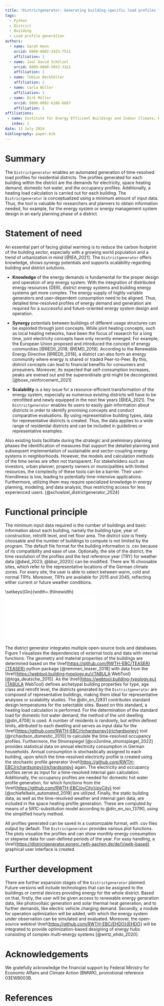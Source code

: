 ```yaml
---
title: 'Districtgenerator: Generating building-specific load profiles for residential districts.'
tags:
  - Python
  - District
  - Building
  - Load profile generation
authors:
  - name: Sarah Henn
    orcid: 0000-0002-3423-7511
    affiliation: 1
  - name: Joel David Schölzel
    orcid: 0009-0000-5053-3161
    affiliation: 1
  - name: Tobias Beckhölter
    affiliation: 1
  - name: Carla Wüller
    affiliation: 1 
  - name: Dirk Müller
    orcid: 0000-0002-6106-6607
    affiliation: 1
affiliations:
 - name: Institute for Energy Efficient Buildings and Indoor Climate, RWTH Aachen University
   index: 1
date: 13 July 2024
bibliography: paper.bib
---
```


# Summary

The `Districtgenerator` enables an automated generation of time-resolved load profiles for residential districts. 
The profiles generated for each building within the district are the demands for electricity, space heating demand, domestic hot water, and the occupancy profiles. 
Additionally, a heating load calculation is carried out for each building.
The `Districtgenerator` is conceptualized using a minimum amount of input data. 
Thus, the tool is valuable for researchers and planners to obtain information  needed, for example, for the energy system or energy management system design in an early planning phase of a district.

# Statement of need

An essential part of facing global warming is to reduce the carbon footprint of the building sector, especially with a growing world population and a trend of urbanization in mind [@IEA_2021].
The `Districtgenerator` offers knowledge, shows synergy potentials and supports scalability regarding building and district solutions.  

* **Knowledge** of the energy demands is fundamental for the proper design and operation of any energy system.
With the integration of distributed energy resources (DER), district energy systems and building energy systems get more complex.
The energy supply of highly variable generators and user-dependent consumption need to be aligned. 
Thus, detailed time-resolved profiles of energy demand and generation are required for a successful and future-oriented energy system design and operation. 

* **Synergy** potentials between buildings of different usage structures can be exploited through joint concepts.
While joint heating concepts, such as local heating networks, have been the focus of research for a long time, joint electricity concepts have only recently emerged.
For example, the European Union proposed and introduced the concept of energy communities [@REDII_2018; @IEMD_2019].
According to the Renewable Energy Directive [@REDII_2018], a district can also form an energy community where energy is shared or traded Peer-to-Peer.
By this, district concepts can lead to financial benefits for consumers and prosumers. Moreover, its expected that self-consumption increases, 
peaks are evened out and the superordinate grid might be decongested. [@bose_reinforcement_2021]

* **Scalability** is a key issue for a resource-efficient transformation of the energy system, especially as numerous existing districts will have to be retrofitted and newly equipped in the next few years [@IEA_2021].
The `Districtgenerator` enables its users to easily gain information about districts in order to identify promising concepts and conduct comparative evaluations.
By using representative building types, data for representative districts is created. 
Thus, the data applies to a wide range of residential districts and can be included in guidelines or representative examples.

Also existing tools facilitate during the strategic and preliminary planning phases the identification of measures that 
support the detailed planning and subsequent implementation of sustainable and sector-coupling energy systems in neighborhoods.
However, the models and calculation methods of the time series are often not transparent. For stakeholders such as 
investors, urban planner, property owners or municipalities with limited resources, the complexity of these tools can be a barrier. Their user-friendliness 
is low, leading to potentially time-intensive applications. Furthermore, utilizing them may require specialized 
knowledge in energy planning, modeling, and data analysis, thus restricting access for less experienced users. [@schoelzel_districtgenerator_2024]

# Functional principle 

The minimum input data required is the number of buildings  and basic information about each building, namely the building type, year of construction, retrofit level, and net floor area.
The district size is freely choosable and the number of buildings to compute is not limited by the program. 
The default file format for the building information is .csv because of its compatibility and ease of use.
Optionally, the site of the district, the time resolution of the profiles and the test reference year (TRY) for weather data 
[@dwd_2023; @bbsr_2020}] can be modified. 
There are 16 choosable sites, which refer to the representative locations of the German climate zones. 
For every site, the user is able to select between warm, cold and normal TRYs. 
Moreover, TRYs are available for 2015 and 2045, reflecting either current or future weather conditions.

\setkeys{Gin}{width=.9\linewidth}
![Usage of external tools and data sources to generate occupancy and demand profiles with the Districtgenerator.](Schema_QG.pdf)

The district generator integrates multiple open-source tools and databases. 
Figure 1 visualizes the dependencies of external tools and data with internal functions.
The geometry and material properties of the buildings are determined based on the \href{https://github.com/RWTH-EBC/TEASER}{TEASER} python package [@remmen_teaser_2018] with data from the \href{https://webtool.building-typology.eu}{TABULA WebTool} [@loga_deutsche_2015]. 
As the \href{https://webtool.building-typology.eu}{TABULA WebTool} defines archetypal building properties for type, age class and retrofit level, the districts generated by the `Districtgenerator` are composed of representative buildings, making them ideal for representative analyses or scalability studies.
The @din_en_12831 contributes standard design temperatures for the selectable sites.
Based on this standard, a heating load calculation is performed. 
For the determination of the standard load for domestic hot water demand, the method of the unit dwelling [@din_4708] is used.
A number of residents is randomly, but within defined limits, attributed to each dwelling and serves as input data for the \href{https://github.com/RWTH-EBC/richardsonpy}{richardsonpy} tool [@richardson_domestic_2010] to calculate the time-resolved occupancy profiles.
Furthermore, the Stromspiegel [@co2online_stromspiegel_2022] provides statistical data on annual electricity consumption in German households.
Annual consumption is stochastically assigned to each building, upon which the time-resolved electricity profile is created using the stochastic profile generator \href{https://github.com/RWTH-EBC/richardsonpy}{richardsonpy} again.
The electricity and occupancy profiles serve as input for a time-resolved internal gain calculation. 
Additionally, the occupancy profiles are needed for domestic hot water profile generation, for which functions from the \href{https://github.com/RWTH-EBC/pyCity}{pyCity} tool [@schiefelbein_automated_2019] are utilized. 
Finally, the static building data, as well as the time-resolved weather and internal gain data, are included in the space heating profile generation.
These are computed by means of a 5R1C-substitution model according to @din_en_iso_13790, using the simplified hourly method.

All profiles generated can be saved in a customizable format, with .csv files output by default.
The `Districtgenerator` provides various plot functions. 
The plots visualize the profiles and can show monthly energy consumption or stepwise data for user-defined periods of the year.
For easy handling, a \href{https://districtgenerator.eonerc.rwth-aachen.de/de/}{web-based} graphical user interface is created.

# Further development

There are further expansion stages of the `Districtgenerator` planned.
Future versions will include technologies that can be assigned to the buildings or central devices providing energy for the whole district. 
Based on that, firstly, the user will be given access to renewable energy generation data, like photovoltaic generation and solar thermal heat generation, and to further demands, like electric vehicle charging demand.
Secondly, a module for operation optimization will be added, with which the energy system under observation can be simulated and evaluated.
Moreover, the open-source webtool \href{https://github.com/RWTH-EBC/EHDO}{EHDO} will be integrated to provide
optimization-based designing of energy hubs consisting of complex multi-energy systems [@wirtz_ehdo_2020].

# Acknowledgements

We gratefully acknowledge the financial support by Federal Ministry for Economic Affairs and Climate Action (BMWK), promotional reference 03EWB003B.


# References

